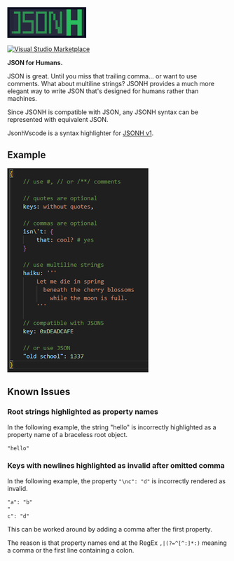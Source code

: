 <img src="https://github.com/jsonh-org/Jsonh/blob/main/IconUpscaled.png?raw=true" width=180>

[![Visual Studio Marketplace](https://img.shields.io/visual-studio-marketplace/i/Joyless.jsonh-vscode)](https://marketplace.visualstudio.com/items?itemName=Joyless.jsonh-vscode)

**JSON for Humans.**

JSON is great. Until you miss that trailing comma... or want to use comments. What about multiline strings?
JSONH provides a much more elegant way to write JSON that's designed for humans rather than machines.

Since JSONH is compatible with JSON, any JSONH syntax can be represented with equivalent JSON.

JsonhVscode is a syntax highlighter for [JSONH v1](https://github.com/jsonh-org/Jsonh).

## Example

<img src="https://github.com/jsonh-org/JsonhVscode/blob/main/Example.png?raw=true"/>

## Known Issues

### Root strings highlighted as property names

In the following example, the string "hello" is incorrectly highlighted as a property name of a braceless root object.
```jsonh
"hello"
```

### Keys with newlines highlighted as invalid after omitted comma

In the following example, the property `"\nc": "d"` is incorrectly rendered as invalid.
```jsonh
"a": "b"
"
c": "d"
```

This can be worked around by adding a comma after the first property.

The reason is that property names end at the RegEx `,|(?=^[^:]*:)` meaning a comma or the first line containing a colon.
